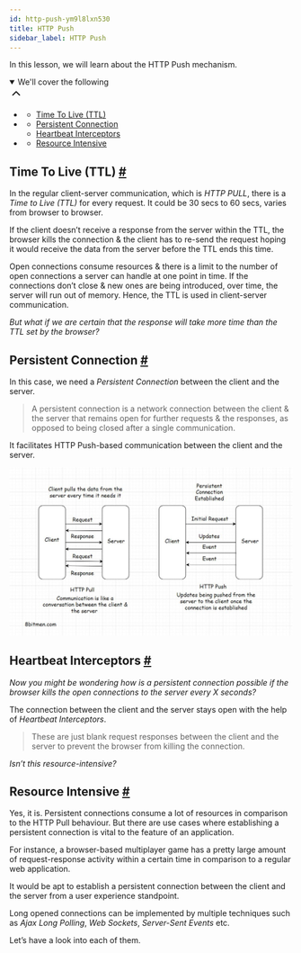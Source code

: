 ```yaml
---
id: http-push-ym9l8lxn530
title: HTTP Push
sidebar_label: HTTP Push
---
```


<div class="PageSummary__TopLeft-sc-19qsvz4-36 fwauBw"><p class="PageSummary__Description-sc-19qsvz4-13 cPWwbw">In this lesson, we will learn about the HTTP Push mechanism.</p><div class="PageSummary__Toc-sc-19qsvz4-39 gUDsJM"><details open="" class="styles__PageTOCStyled-rf9d2l-0 jgnDfg"><summary role="button" tabindex="0" class="styles__HeadingWrap-rf9d2l-1 jpKLlP">We'll cover the following<div rotate="0" color="black" size="24" display="inline-flex" name="icon-button" class="styles__IconButton-sc-12pjl04-0 bLjBRS"><svg xmlns="http://www.w3.org/2000/svg" width="24" height="24" viewBox="0 0 24 24" fill="none" stroke="currentColor" stroke-width="2" stroke-linecap="round" stroke-linejoin="round"><polyline points="18 15 12 9 6 15"></polyline></svg></div></summary><div class="markdown-container-div"><div class="markdownViewer Markdown__Viewer-sc-7qtuee-1 dZltoR" role="none"><ul>
<li>
<ul>
<li><a href="#time-to-live-ttl">Time To Live (TTL)</a></li>
</ul>
</li>
<li>
<ul>
<li><a href="#persistent-connection">Persistent Connection</a></li>
<li><a href="#heartbeat-interceptors">Heartbeat Interceptors</a></li>
</ul>
</li>
<li>
<ul>
<li><a href="#resource-intensive">Resource Intensive</a></li>
</ul>
</li>
</ul>
</div></div></details></div></div><div class="styles__ViewerComponentViewStyled-sc-1xosrua-0 cvzEyH"><div><div><div><div><div class=""><div class=""><div class="markdown-container-div"><div class="markdownViewer Markdown__Viewer-sc-7qtuee-1 zJKNA" role="none"><h2 id="time-to-live-ttl" data-id="7e4d89e13ed122522064412c61e3976c">Time To Live (TTL) <a class="markdownIt-Anchor" href="#time-to-live-ttl"><span class="anchor-link">#</span></a></h2>
<p data-id="33e0137e9914158cf816ccace1da298b">In the regular client-server communication, which is <em>HTTP PULL</em>, there is a <em>Time to Live (TTL)</em> for every request. It could be 30 secs to 60 secs, varies from browser to browser.</p>
<p data-id="103d9ca45946a27d8fdbfcd78dd4769a">If the client doesn’t receive a response from the server within the TTL, the browser kills the connection &amp; the client has to re-send the request hoping it would receive the data from the server before the TTL ends this time.</p>
<p data-id="6cb02ec85d56b2a227df007c34c57239">Open connections consume resources &amp; there is a limit to the number of open connections a server can handle at one point in time. If the connections don’t close &amp; new ones are being introduced, over time, the server will run out of memory. Hence, the TTL is used in client-server communication.</p>
<p data-id="dddf11725372c8878d0e463a533ee421"><em>But what if we are certain that the response will take more time than the TTL set by the browser?</em></p>
</div></div></div></div></div></div></div></div></div><div class="styles__ViewerComponentViewStyled-sc-1xosrua-0 cvzEyH"><div><div><div><div><div class=""><div class=""><div class="markdown-container-div"><div class="markdownViewer Markdown__Viewer-sc-7qtuee-1 zJKNA" role="none"><h2 id="persistent-connection" data-id="6488794d1740706053c9700bfc9b7be2">Persistent Connection <a class="markdownIt-Anchor" href="#persistent-connection"><span class="anchor-link">#</span></a></h2>
<p data-id="a3bb6c4ba57364db0535352765ba8a63">In this case, we need a <em>Persistent Connection</em> between the client and the server.</p>
<blockquote data-id="d39b476c3d767ae9b82c71943afbf3e4">
<p>A persistent connection is a network connection between the client &amp; the server that remains open for further requests &amp; the responses, as opposed to being closed after a single communication.</p>
</blockquote>
<p data-id="8d4ec36121870748ef3ac0538c648945">It facilitates HTTP Push-based communication between the client and the server.</p>
<p data-id="d41d8cd98f00b204e9800998ecf8427e"><img src="assets/api_collection_6064040858091520_6411938009448448_page_5285870967980032_image_5102209878458368.jpeg" alt=""></p>
<h2 id="heartbeat-interceptors" data-id="6653507d7bc53a5f7876d71d72e0400b">Heartbeat Interceptors <a class="markdownIt-Anchor" href="#heartbeat-interceptors"><span class="anchor-link">#</span></a></h2>
<p data-id="01944a938348525f7b8032a9e54ade11"><em>Now you might be wondering how is a persistent connection possible if the browser kills the open connections to the server every X seconds?</em></p>
<p data-id="26b55a7312cfe48bcf318e4c67482771">The connection between the client and the server stays open with the help of <em>Heartbeat Interceptors</em>.</p>
<blockquote data-id="3424c161fc9c0287432798c3643d24d8">
<p>These are just blank request responses between the client and the server to prevent the browser from killing the connection.</p>
</blockquote>
<p data-id="34d72ffcd56ccc1d0af653ef306dc289"><em>Isn’t this resource-intensive?</em></p>
</div></div></div></div></div></div></div></div></div><div class="styles__ViewerComponentViewStyled-sc-1xosrua-0 cvzEyH"><div><div><div><div><div class=""><div class=""><div class="markdown-container-div"><div class="markdownViewer Markdown__Viewer-sc-7qtuee-1 zJKNA" role="none"><h2 id="resource-intensive" data-id="eb49e48b4acbbc22c288b36d8385752e">Resource Intensive <a class="markdownIt-Anchor" href="#resource-intensive"><span class="anchor-link">#</span></a></h2>
<p data-id="3e11474080aeb394a46c7c7296bcbcbc">Yes, it is. Persistent connections consume a lot of resources in comparison to the HTTP Pull behaviour. But there are use cases where establishing a persistent connection is vital to the feature of an application.</p>
<p data-id="6fdc260657bcb575eb7243d8ef9f1edd">For instance, a browser-based multiplayer game has a pretty large amount of request-response activity within a certain time in comparison to a regular web application.</p>
<p data-id="6d9284dec63390d9cc71bdf31c8a408e">It would be apt to establish a persistent connection between the client and the server from a user experience standpoint.</p>
<p data-id="e76107c3873decfad6b58dc31e7d2510">Long opened connections can be implemented by multiple techniques such as <em>Ajax Long Polling</em>, <em>Web Sockets</em>, <em>Server-Sent Events</em> etc.</p>
<p data-id="b17265337adecaebb5de01ef43ec12c8">Let’s have a look into each of them.</p>
</div></div></div></div></div></div></div></div></div>